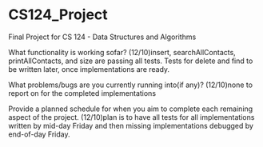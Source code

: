 # CS124_Project
Final Project for CS 124 - Data Structures and Algorithms

What functionality is working sofar? 
(12/10)insert, searchAllContacts, printAllContacts, and size are passing all tests. Tests for delete and find to be written later, once implementations are ready.

What problems/bugs are you currently running into(if any)?
(12/10)none to report on for the completed implementations

Provide a planned schedule for when you aim to complete each remaining aspect of the project.
(12/10)plan is to have all tests for all implementations written by mid-day Friday and then missing implementations debugged by end-of-day Friday.
